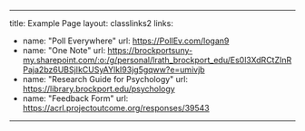 ---
title: Example Page
layout: classlinks2
links:
  - name: "Poll Everywhere"
    url: https://PollEv.com/logan9
  - name: "One Note"
    url: https://brockportsuny-my.sharepoint.com/:o:/g/personal/lrath_brockport_edu/Es0l3XdRCtZInRPaja2bz6UBSjIkCUSyAYlkI93jg5gqww?e=umivjb
  - name: "Research Guide for Psychology"
  	url: https://library.brockport.edu/psychology
  - name: "Feedback Form"
    url: https://acrl.projectoutcome.org/responses/39543
 ---
